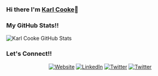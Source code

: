 ### Hi there I'm [Karl Cooke](https://www.linkedin.com/in/karlcooke/)👋


### My GitHub Stats!!

![Karl Cooke GitHub Stats](https://github-readme-stats.vercel.app/api?username=irishtechie&show_icons=true&count_private=true)

### Let's Connect!!

<p align="center">
<a href="https://irishtechie.cloud" target="_blank"><img alt="Website" src="https://img.shields.io/badge/Website-irishtechie.cloud-blue?style=flat&logo=google-chrome"></a>
<a href="https://www.linkedin.com/in/karlcooke/" target="_blank"><img alt="LinkedIn" src="https://img.shields.io/badge/LinkedIn-@karlcooke-blue?style=flat&logo=linkedin"></a>
<a href="https://twitter.com/karl_itnerd" target="_blank"><img alt="Twitter" src="https://img.shields.io/twitter/follow/karl_itnerd?style=social"></a>
<a href="https://twitter.com/irish_techie" target="_blank"><img alt="Twitter" src="https://img.shields.io/twitter/follow/irish_techie?style=social"></a>
</p>

<!--
**irishtechie/irishtechie** is a ✨ _special_ ✨ repository because its `README.md` (this file) appears on your GitHub profile.

Here are some ideas to get you started:

- 🔭 I’m currently working on ...
- 🌱 I’m currently learning ...
- 👯 I’m looking to collaborate on ...
- 🤔 I’m looking for help with ...
- 💬 Ask me about ...
- 📫 How to reach me: ...
- 😄 Pronouns: ...
- ⚡ Fun fact: ...
-->
